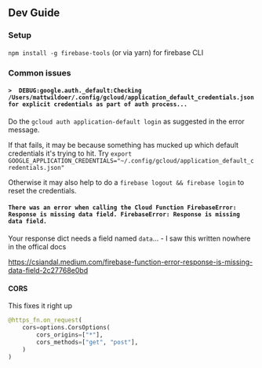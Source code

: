 ## Dev Guide

### Setup

`npm install -g firebase-tools` (or via yarn) for firebase CLI

### Common issues

#### `>  DEBUG:google.auth._default:Checking /Users/mattwildoer/.config/gcloud/application_default_credentials.json for explicit credentials as part of auth process...`

Do the `gcloud auth application-default login` as suggested in the error message.

If that fails, it may be because something has mucked up which default credentials it's trying to hit. Try `export GOOGLE_APPLICATION_CREDENTIALS="~/.config/gcloud/application_default_credentials.json"`

Otherwise it may also help to do a `firebase logout && firebase login` to reset the credentials.

#### `There was an error when calling the Cloud Function FirebaseError: Response is missing data field. FirebaseError: Response is missing data field.`

Your response dict needs a field named `data`... - I saw this written nowhere in the offical docs

https://csiandal.medium.com/firebase-function-error-response-is-missing-data-field-2c27768e0bd


#### CORS

This fixes it right up

```python
@https_fn.on_request(
    cors=options.CorsOptions(
        cors_origins=["*"],
        cors_methods=["get", "post"],
    )
)
```
